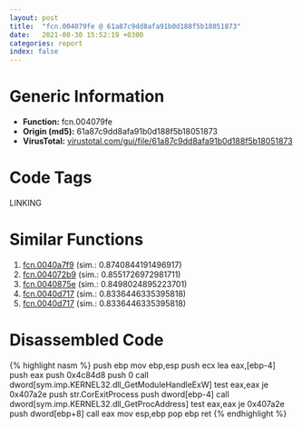 ```yaml
---
layout: post
title:  "fcn.004079fe @ 61a87c9dd8afa91b0d188f5b18051873"
date:   2021-08-30 15:52:19 +0300
categories: report
index: false
---
```


# Generic Information
- **Function:** fcn.004079fe
- **Origin (md5):** 61a87c9dd8afa91b0d188f5b18051873
- **VirusTotal:** [virustotal.com/gui/file/61a87c9dd8afa91b0d188f5b18051873][virustotal_ref]

# Code Tags
<span class="tag" id="LINKING">LINKING</span>


# Similar Functions

1. [fcn.0040a7f9][similar_1_ref] (sim.: 0.8740844191496917)
2. [fcn.004072b9][similar_2_ref] (sim.: 0.8551726972981711)
3. [fcn.0040875e][similar_3_ref] (sim.: 0.8498024895223701)
4. [fcn.0040d717][similar_4_ref] (sim.: 0.8336446335395818)
5. [fcn.0040d717][similar_5_ref] (sim.: 0.8336446335395818)


# Disassembled Code

{% highlight nasm %}
push ebp
mov ebp,esp
push ecx
lea eax,[ebp-4]
push eax
push 0x4c84d8
push 0
call dword[sym.imp.KERNEL32.dll_GetModuleHandleExW]
test eax,eax
je 0x407a2e
push str.CorExitProcess
push dword[ebp-4]
call dword[sym.imp.KERNEL32.dll_GetProcAddress]
test eax,eax
je 0x407a2e
push dword[ebp+8]
call eax
mov esp,ebp
pop ebp
ret 
{% endhighlight %}


[similar_1_ref]: /report/fcn.0040a7f9@fec037c981b84fb9df87dac6521840c9
[similar_2_ref]: /report/fcn.004072b9@77717b0243ef40f58615132b9a9cda50
[similar_3_ref]: /report/fcn.0040875e@d5337b9620c223d0a47057760eb166f6
[similar_4_ref]: /report/fcn.0040d717@883dfc165005908f8666e487fe529d8c
[similar_5_ref]: /report/fcn.0040d717@6d109801b4451ecec54d9433c2446f52
[virustotal_ref]: https://www.virustotal.com/gui/file/61a87c9dd8afa91b0d188f5b18051873